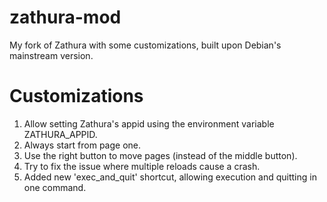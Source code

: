 # zathura-mod

My fork of Zathura with some customizations, built upon Debian's mainstream version.

# Customizations
1. Allow setting Zathura's appid using the environment variable ZATHURA_APPID.
2. Always start from page one.
3. Use the right button to move pages (instead of the middle button).
4. Try to fix the issue where multiple reloads cause a crash.
5. Added new 'exec_and_quit' shortcut, allowing execution and quitting in one command.
